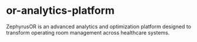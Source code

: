 # or-analytics-platform
ZephyrusOR is an advanced analytics and optimization platform designed to transform operating room management across healthcare systems. 
